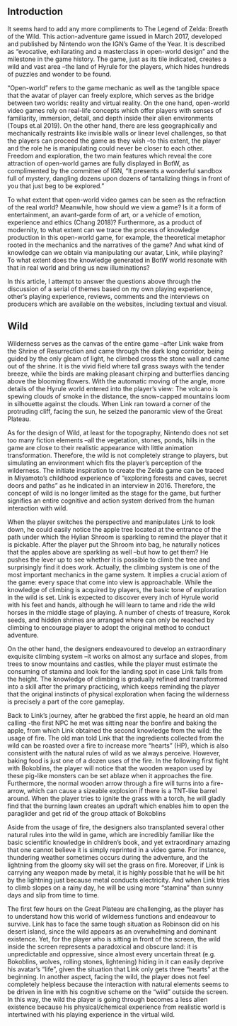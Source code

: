 ## Introduction

It seems hard to add any more compliments to The Legend of Zelda: Breath of the Wild. This action-adventure game issued in March 2017, developed and published by Nintendo won the IGN’s Game of the Year. It is described as “evocative, exhilarating and a masterclass in open-world design” and the milestone in the game history. The game, just as its tile indicated, creates a wild and vast area –the land of Hyrule for the players, which hides hundreds of puzzles and wonder to be found.

“Open-world” refers to the game mechanic as well as the tangible space that the avatar of player can freely explore, which serves as the bridge between two worlds: reality and virtual reality. On the one hand, open-world video games rely on real-life concepts which offer players with senses of familiarity, immersion, detail, and depth inside their alien environments (Toups et.al 2019). On the other hand, there are less geographically and mechanically restraints like invisible walls or linear level challenges, so that the players can proceed the game as they wish –to this extent, the player and the role he is manipulating could never be closer to each other. Freedom and exploration, the two main features which reveal the core attraction of open-world games are fully displayed in BotW, as complimented by the committee of IGN, “It presents a wonderful sandbox full of mystery, dangling dozens upon dozens of tantalizing things in front of you that just beg to be explored.”

To what extent that open-world video games can be seen as the refraction of the real world? Meanwhile, how should we view a game? Is it a form of entertainment, an avant-garde form of art, or a vehicle of emotion, experience and ethics (Chang 2018)? Furthermore, as a product of modernity, to what extent can we trace the process of knowledge production in this open-world game, for example, the theoretical metaphor rooted in the mechanics and the narratives of the game? And what kind of knowledge can we obtain via manipulating our avatar, Link, while playing? To what extent does the knowledge generated in BotW world resonate with that in real world and bring us new illuminations?

In this article, I attempt to answer the questions above through the discussion of a serial of themes based on my own playing experience, other’s playing experience, reviews, comments and the interviews on producers which are available on the websites, including textual and visual.

## Wild
Wilderness serves as the canvas of the entire game –after Link wake from the Shrine of Resurrection and came through the dark long corridor, being guided by the only gleam of light, he climbed cross the stone wall and came out of the shrine. It is the vivid field where tall grass sways with the tender breeze, while the birds are making pleasant chirping and butterflies dancing above the blooming flowers. With the automatic moving of the angle, more details of the Hyrule world entered into the player’s view: The volcano is spewing clouds of smoke in the distance, the snow-capped mountains loom in silhouette against the clouds. When Link ran toward a corner of the protruding cliff, facing the sun, he seized the panoramic view of the Great Plateau.

As for the design of Wild, at least for the topography, Nintendo does not set too many fiction elements –all the vegetation, stones, ponds, hills in the game are close to their realistic appearance with little animation transformation. Therefore, the wild is not completely strange to players, but simulating an environment which fits the player’s perception of the wilderness. The initiate inspiration to create the Zelda game can be traced in Miyamoto’s childhood experience of “exploring forests and caves, secret doors and paths” as he indicated in an interview in 2016. Therefore, the concept of wild is no longer limited as the stage for the game, but further signifies an entire cognitive and action system derived from the human interaction with wild.

When the player switches the perspective and manipulates Link to look down, he could easily notice the apple tree located at the entrance of the path under which the Hylian Shroom is sparkling to remind the player that it is pickable. After the player put the Shroom into bag, he naturally notices that the apples above are sparkling as well –but how to get them? He pushes the lever up to see whether it is possible to climb the tree and surprisingly find it does work. Actually, the climbing system is one of the most important mechanics in the game system. It implies a crucial axiom of the game: every space that come into view is approachable. While the knowledge of climbing is acquired by players, the basic tone of exploration in the wild is set. Link is expected to discover every inch of Hyrule world with his feet and hands, although he will learn to tame and ride the wild horses in the middle stage of playing. A number of chests of treasure, Korok seeds, and hidden shrines are arranged where can only be reached by climbing to encourage player to adopt the original method to conduct adventure. 

On the other hand, the designers endeavoured to develop an extraordinary exquisite climbing system –it works on almost any surface and slopes, from trees to snow mountains and castles, while the player must estimate the consuming of stamina and look for the landing spot in case Link falls from the height. The knowledge of climbing is gradually refined and transformed into a skill after the primary practicing, which keeps reminding the player that the original instincts of physical exploration when facing the wilderness is precisely a part of the core gameplay.

Back to Link’s journey, after he grabbed the first apple, he heard an old man calling -the first NPC he met was sitting near the bonfire and baking the apple, from which Link obtained the second knowledge from the wild: the usage of fire. The old man told Link that the ingredients collected from the wild can be roasted over a fire to increase more “hearts” (HP), which is also consistent with the natural rules of wild as we always perceive. However, baking food is just one of a dozen uses of the fire. In the following first fight with Bokoblins, the player will notice that the wooden weapon used by these pig-like monsters can be set ablaze when it approaches the fire. Furthermore, the normal wooden arrow through a fire will turns into a fire-arrow, which can cause a sizeable explosion if there is a TNT-like barrel around. When the player tries to ignite the grass with a torch, he will gladly find that the burning lawn creates an updraft which enables him to open the paraglider and get rid of the group attack of Bokoblins

Aside from the usage of fire, the designers also transplanted several other natural rules into the wild in game, which are incredibly familiar like the basic scientific knowledge in children’s book, and yet extraordinary amazing that one cannot believe it is simply reprinted in a video game. For instance, thundering weather sometimes occurs during the adventure, and the lightning from the gloomy sky will set the grass on fire. Moreover, if Link is carrying any weapon made by metal, it is highly possible that he will be hit by the lightning just because metal conducts electricity. And when Link tries to climb slopes on a rainy day, he will be using more “stamina” than sunny days and slip from time to time.

The first few hours on the Great Plateau are challenging, as the player has to understand how this world of wilderness functions and endeavour to survive. Link has to face the same tough situation as Robinson did on his desert island, since the wild appears as an overwhelming and dominant existence. Yet, for the player who is sitting in front of the screen, the wild inside the screen represents a paradoxical and obscure land: it is unpredictable and oppressive, since almost every uncertain threat (e.g. Bokoblins, wolves, rolling stones, lightening) hiding in it can easily deprive his avatar’s “life”, given the situation that Link only gets three “hearts” at the beginning. In another aspect, facing the wild, the player does not feel completely helpless because the interaction with natural elements seems to be driven in line with his cognitive scheme on the “wild” outside the screen. In this way, the wild the player is going through becomes a less alien existence because his physical/chemical experience from realistic world is intertwined with his playing experience in the virtual wild.


